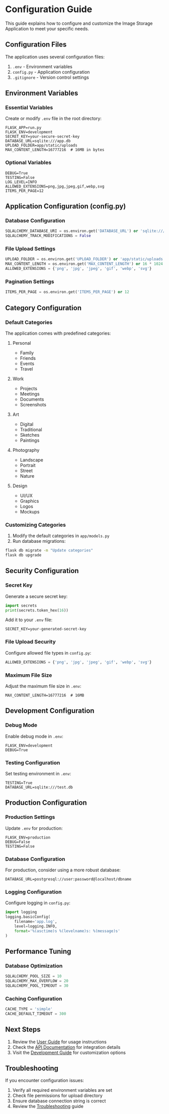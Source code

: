 # Configuration Guide

This guide explains how to configure and customize the Image Storage Application to meet your specific needs.

## Configuration Files

The application uses several configuration files:

1. `.env` - Environment variables
2. `config.py` - Application configuration
3. `.gitignore` - Version control settings

## Environment Variables

### Essential Variables
Create or modify `.env` file in the root directory:

```env
FLASK_APP=run.py
FLASK_ENV=development
SECRET_KEY=your-secure-secret-key
DATABASE_URL=sqlite:///app.db
UPLOAD_FOLDER=app/static/uploads
MAX_CONTENT_LENGTH=16777216  # 16MB in bytes
```

### Optional Variables
```env
DEBUG=True
TESTING=False
LOG_LEVEL=INFO
ALLOWED_EXTENSIONS=png,jpg,jpeg,gif,webp,svg
ITEMS_PER_PAGE=12
```

## Application Configuration (config.py)

### Database Configuration
```python
SQLALCHEMY_DATABASE_URI = os.environ.get('DATABASE_URL') or 'sqlite:///app.db'
SQLALCHEMY_TRACK_MODIFICATIONS = False
```

### File Upload Settings
```python
UPLOAD_FOLDER = os.environ.get('UPLOAD_FOLDER') or 'app/static/uploads'
MAX_CONTENT_LENGTH = os.environ.get('MAX_CONTENT_LENGTH') or 16 * 1024 * 1024  # 16MB
ALLOWED_EXTENSIONS = {'png', 'jpg', 'jpeg', 'gif', 'webp', 'svg'}
```

### Pagination Settings
```python
ITEMS_PER_PAGE = os.environ.get('ITEMS_PER_PAGE') or 12
```

## Category Configuration

### Default Categories
The application comes with predefined categories:

1. Personal
   - Family
   - Friends
   - Events
   - Travel

2. Work
   - Projects
   - Meetings
   - Documents
   - Screenshots

3. Art
   - Digital
   - Traditional
   - Sketches
   - Paintings

4. Photography
   - Landscape
   - Portrait
   - Street
   - Nature

5. Design
   - UI/UX
   - Graphics
   - Logos
   - Mockups

### Customizing Categories

1. Modify the default categories in `app/models.py`
2. Run database migrations:
```bash
flask db migrate -m "Update categories"
flask db upgrade
```

## Security Configuration

### Secret Key
Generate a secure secret key:
```python
import secrets
print(secrets.token_hex(16))
```

Add it to your `.env` file:
```env
SECRET_KEY=your-generated-secret-key
```

### File Upload Security
Configure allowed file types in `config.py`:
```python
ALLOWED_EXTENSIONS = {'png', 'jpg', 'jpeg', 'gif', 'webp', 'svg'}
```

### Maximum File Size
Adjust the maximum file size in `.env`:
```env
MAX_CONTENT_LENGTH=16777216  # 16MB
```

## Development Configuration

### Debug Mode
Enable debug mode in `.env`:
```env
FLASK_ENV=development
DEBUG=True
```

### Testing Configuration
Set testing environment in `.env`:
```env
TESTING=True
DATABASE_URL=sqlite:///test.db
```

## Production Configuration

### Production Settings
Update `.env` for production:
```env
FLASK_ENV=production
DEBUG=False
TESTING=False
```

### Database Configuration
For production, consider using a more robust database:
```env
DATABASE_URL=postgresql://user:password@localhost/dbname
```

### Logging Configuration
Configure logging in `config.py`:
```python
import logging
logging.basicConfig(
    filename='app.log',
    level=logging.INFO,
    format='%(asctime)s %(levelname)s: %(message)s'
)
```

## Performance Tuning

### Database Optimization
```python
SQLALCHEMY_POOL_SIZE = 10
SQLALCHEMY_MAX_OVERFLOW = 20
SQLALCHEMY_POOL_TIMEOUT = 30
```

### Caching Configuration
```python
CACHE_TYPE = 'simple'
CACHE_DEFAULT_TIMEOUT = 300
```

## Next Steps

1. Review the [User Guide](User-Guide) for usage instructions
2. Check the [API Documentation](API-Documentation) for integration details
3. Visit the [Development Guide](Development-Guide) for customization options

## Troubleshooting

If you encounter configuration issues:
1. Verify all required environment variables are set
2. Check file permissions for upload directory
3. Ensure database connection string is correct
4. Review the [Troubleshooting](Troubleshooting) guide
